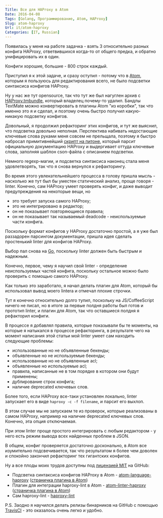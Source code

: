 ```yaml
---
Title: Все для HAProxy в Atom
Date: 2016-04-08
Tags: [Golang, Программирование, Atom, HAProxy]
Slug: atom-haproxy
Url: it/atom-haproxy
Categories: [IT, Russian]
---
```


Появилась у меня на работе задачка - взять 3 относительно разных конфига
HAProxy, ответвившихся когда-то от общего предка, и обратно унифицировать их
в один.

Конфиги хорошие, большие - 800 строк каждый.

Приступил я к этой задаче, и сразу оступил - потому что в [Atom](http://atom.io),
которым я пользуюсь для редактирования всего, не было подсветки
синтаксиса конфигов HAProxy.

Ну у нас же тут opensource, так что тут же был нагуглен архив с
[HAProxy.tmbundle](https://github.com/williamsjj/HAProxy.tmbundle), который
владелец почему-то удалил. Бандлы TextMate можно конвертировать в плагины
Atom "из коробки", так что именно это я и сделал, и поэтому очень быстро
получил какую-никакую подсветку конфигов.

Довольный, я продолжил рефакторинг этих конфигов, и тут же выяснил, что
подсветка довольно неполная. Перспектива набивать недостающие ключевые слова руками
меня совсем не прельщала, поэтому я быстро набросал примитивнейший
[скрипт на питоне](https://github.com/abulimov/atom-language-haproxy/blob/master/generate.py),
который парсит официальную документацию HAProxy и выдергивает оттуда ключевые слова,
заполняя шаблон cson-файла с описанием подсветки.

Немного regexp-магии, и подсветка синтаксиса наконец стала меня удовлетворять,
так что я снова вернулся к рефакторингу.

Во время этого увлекательнейшего процесса в голову пришла мысль - насколько же
тут был бы уместен статический анализ, проще говоря - linter. Конечно,
сам HAProxy умеет проверять конфиг, и даже выводит предупреждения на некоторые
вещи, но

* это требует запуска самого HAProxy;
* это не интегрировано в редактор;
* он не показывает повторяющиеся правила;
* он не показывает так называемый deadcode - неиспользуемые части конфига.

Поскольку формат конфигов у HAProxy достаточно простой, а я уже был раззадорен
парсингом документации, пришла идея сделать простенький linter для конфигов HAProxy.

Выбор пал снова на [Go](http://golang.org), поскольку linter должен быть быстрым и надежным.

Конечно, первое, чему я научил свой linter - определение неиспользуемых частей конфига,
поскольку остальное можно было проверить с помощью самого HAProxy.

Как только это заработало, я начал делать плагин для Atom, который бы использовал
вывод моего linterа и отмечал плохие строчки.

Тут я конечно относительно долго тупил, поскольку на JS/CoffeeScript ничего не писал,
но в итоге за первые полдня работы был готов и прототип linter, и плагин для Atom,
так что оставшиеся полдня я рефакторил конфиги.

В процессе я добавлял правила, которые показывали бы те моменты, на которые я
натыкался в процессе рефакторинга, в результате чего на момент
написания этой статьи мой linter умеет сам находить следующие проблемы:

* использованные но не объявленные бекенды;
* объявленные но не используемые бекенды;
* использованные но не объявленные acl;
* объявленные но используемые acl;
* правила, написанные не в том порядке в котором они будут применены;
* дублирование строк конфига;
* наличие deprecated ключевых слов.

Более того, если HAProxy все-таки установлен локально,
linter запускает его в виде `haproxy -c -f filename`, и парсит его выхлоп.

В этом случае мы не запускаем те из проверок, которые реализованы в самом HAProxy,
например на наличие deprecated ключевых слов. Конечно, эта опция отключаемая.

При этом linter проще простого интегрировать с любым редактором -
у него есть режим вывода всех найденных проблем в JSON.

В общем, конфиг проверяется достаточно досконально, в Atom все изумительно
подсвечивается, так что результатом я более чем доволен и спокойно закончил
рефакторинг тех гигантских конфигов.

Ну а все плоды моих трудов доступны под [лицензией MIT](http://opensource.org/licenses/MIT)
на GitHub:

* Подсветка синтаксиса конфигов HAProxy в Atom - [atom-language-haproxy](https://github.com/abulimov/atom-language-haproxy)
([страничка плагина в Atom](https://atom.io/packages/language-haproxy))
* Плагин для интеграции haproxy-lint в Atom - [atom-linter-haproxy](https://github.com/abulimov/atom-linter-haproxy)
([страничка плагина в Atom](https://atom.io/packages/linter-haproxy))
* Сам haproxy-lint - [haproxy-lint](https://github.com/abulimov/haproxy-lint)

P.S. Заодно я научился делать релизы бинарников на GitHub с помощью
[TravisCI](https://travis-ci.org) - это оказалось очень легко и удобно.
